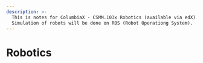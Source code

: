 ```yaml
---
description: >-
  This is notes for ColumbiaX - CSMM.103x Robotics (available via edX).+ 
  Simulation of robots will be done on ROS (Robot Operationg System).
---
```


# Robotics

